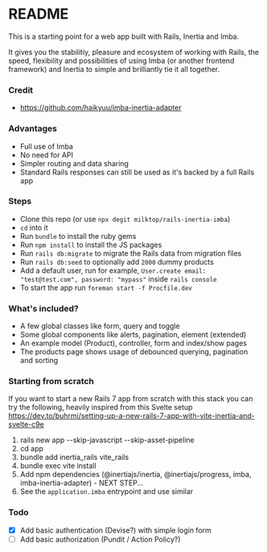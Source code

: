 # README

This is a starting point for a web app built with Rails, Inertia and Imba.

It gives you the stabilitiy, pleasure and ecosystem of working with Rails, the speed, flexibility and possibilities of using Imba (or another frontend framework) and Inertia to simple and brilliantly tie it all together.

### Credit

- https://github.com/haikyuu/imba-inertia-adapter

### Advantages

- Full use of Imba
- No need for API
- Simpler routing and data sharing
- Standard Rails responses can still be used as it's backed by a full Rails app

### Steps

- Clone this repo (or use `npx degit milktop/rails-inertia-imba`)
- `cd` into it
- Run `bundle` to install the ruby gems
- Run `npm install` to install the JS packages
- Run `rails db:migrate` to migrate the Rails data from migration files
- Run `rails db:seed` to optionally add `2000` dummy products
- Add a default user, run for example, `User.create email: "test@test.com", password: "mypass"` inside `rails console`
- To start the app run `foreman start -f Procfile.dev`

### What's included?

- A few global classes like form, query and toggle
- Some global components like alerts, pagination, element (extended)
- An example model (Product), controller, form and index/show pages
- The products page shows usage of debounced querying, pagination and sorting

### Starting from scratch

If you want to start a new Rails 7 app from scratch with this stack you can try the following, heavily inspired from this Svelte setup https://dev.to/buhrmi/setting-up-a-new-rails-7-app-with-vite-inertia-and-svelte-c9e

1) rails new app --skip-javascript --skip-asset-pipeline
2) cd app
3) bundle add inertia_rails vite_rails
4) bundle exec vite install
5) Add npm dependencies (@inertiajs/inertia, @inertiajs/progress, imba, imba-inertia-adapter) - NEXT STEP...
7) See the `application.imba` entrypoint and use similar

### Todo

- [x] Add basic authentication (Devise?) with simple login form
- [ ] Add basic authorization (Pundit / Action Policy?)
